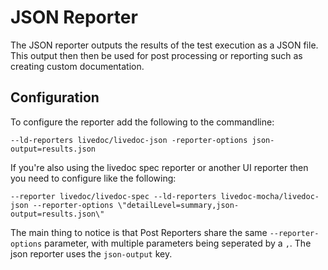# JSON Reporter

The JSON reporter outputs the results of the test execution as a JSON file. This output then then be used for post processing or reporting such as creating custom documentation.

## Configuration
To configure the reporter add the following to the commandline:

```
--ld-reporters livedoc/livedoc-json -reporter-options json-output=results.json
```

If you're also using the livedoc spec reporter or another UI reporter then you need to configure like the following:

```
--reporter livedoc/livedoc-spec --ld-reporters livedoc-mocha/livedoc-json --reporter-options \"detailLevel=summary,json-output=results.json\"
```
The main thing to notice is that Post Reporters share the same `--reporter-options` parameter, with multiple parameters being seperated by a `,`. The json reporter uses the `json-output` key.